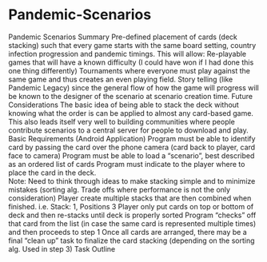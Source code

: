 # Pandemic-Scenarios
Pandemic Scenarios
Summary
Pre-defined placement of cards (deck stacking) such that every game starts with the same board setting, country infection progression and pandemic timings.  This will allow:
Re-playable games that will have a known difficulty (I could have won if I had done this one thing differently)
Tournaments where everyone must play against the same game and thus creates an even playing field.
Story telling (like Pandemic Legacy) since the general flow of how the game will progress will be known to the designer of the scenario at scenario creation time.
Future Considerations
The basic idea of being able to stack the deck without knowing what the order is can be applied to almost any card-based game.  This also leads itself very well to building communities where people contribute scenarios to a central server for people to download and play.
Basic Requirements (Android Application)
Program must be able to identify card by passing the card over the phone camera (card back to player, card face to camera)
Program must be able to load a “scenario”, best described as an ordered list of cards
Program must indicate to the player where to place the card in the deck.  
Note:  Need to think through ideas to make stacking simple and to minimize mistakes (sorting alg. Trade offs where performance is not the only consideration)
Player create multiple stacks that are then combined when finished.  i.e. Stack: 1, Positions 3
Player only put cards on top or bottom of deck and then re-stacks until deck is properly sorted
Program “checks” off that card from the list (in case the same card is represented multiple times) and then proceeds to step 1
Once all cards are arranged, there may be a final “clean up” task to finalize the card stacking (depending on the sorting alg. Used in step 3)
Task Outline
